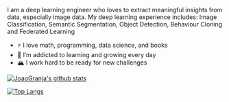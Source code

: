 I am a deep learning engineer who loves to extract meaningful insights from data, especially image data. My deep learning experience includes: Image Classification, Semantic Segmentation, Object Detection, Behaviour Cloning and Federated Learning

- :zap: I love math, programming, data science, and books
- 🌱 I’m addicted to learning and growing every day
- :mountain_snow: I work hard to be ready for new challenges 

[![JoaoGranja's github stats](https://github-readme-stats.vercel.app/api?username=joaogranja&count_private=true&show_icons=true&theme=radical&hide_rank=false)](https://github.com/joaogranja/github-readme-stats)

[![Top Langs](https://github-readme-stats.vercel.app/api/top-langs/?username=joaogranja&layout=compact)](https://github.com/joaogranja/github-readme-stats)
